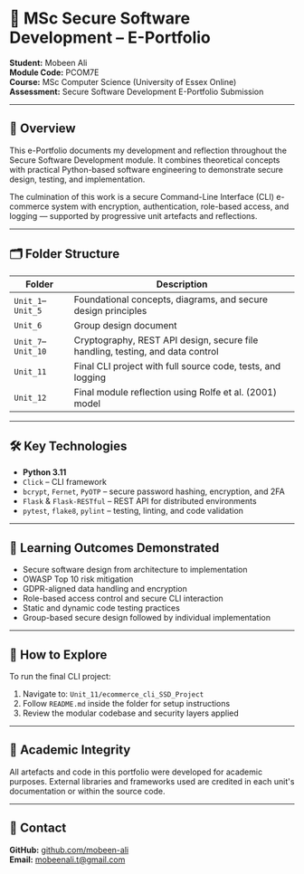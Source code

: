 
# 🔐 MSc Secure Software Development – E-Portfolio  
**Student:** Mobeen Ali  
**Module Code:** PCOM7E  
**Course:** MSc Computer Science (University of Essex Online)  
**Assessment:** Secure Software Development E-Portfolio Submission

---

## 📘 Overview

This e-Portfolio documents my development and reflection throughout the Secure Software Development module. It combines theoretical concepts with practical Python-based software engineering to demonstrate secure design, testing, and implementation.

The culmination of this work is a secure Command-Line Interface (CLI) e-commerce system with encryption, authentication, role-based access, and logging — supported by progressive unit artefacts and reflections.

---

## 🗂️ Folder Structure

| Folder        | Description                                                       |
|---------------|-------------------------------------------------------------------|
| `Unit_1`–`Unit_5`   | Foundational concepts, diagrams, and secure design principles     |
| `Unit_6`            | Group design document             |
| `Unit_7`–`Unit_10`  | Cryptography, REST API design, secure file handling, testing, and data control |
| `Unit_11`      | Final CLI project with full source code, tests, and logging       |
| `Unit_12`      | Final module reflection using Rolfe et al. (2001) model           |

---

## 🛠️ Key Technologies

- **Python 3.11**
- `Click` – CLI framework  
- `bcrypt`, `Fernet`, `PyOTP` – secure password hashing, encryption, and 2FA  
- `Flask` & `Flask-RESTful` – REST API for distributed environments  
- `pytest`, `flake8`, `pylint` – testing, linting, and code validation

---

## 🎯 Learning Outcomes Demonstrated

- Secure software design from architecture to implementation
- OWASP Top 10 risk mitigation
- GDPR-aligned data handling and encryption
- Role-based access control and secure CLI interaction
- Static and dynamic code testing practices
- Group-based secure design followed by individual implementation

---

## 🚀 How to Explore

To run the final CLI project:
1. Navigate to: `Unit_11/ecommerce_cli_SSD_Project`
2. Follow `README.md` inside the folder for setup instructions
3. Review the modular codebase and security layers applied

---

## 📜 Academic Integrity

All artefacts and code in this portfolio were developed for academic purposes. External libraries and frameworks used are credited in each unit's documentation or within the source code.

---

## 📧 Contact

**GitHub:** [github.com/mobeen-ali](https://github.com/mobeen-ali)  
**Email:** mobeenali.t@gmail.com
